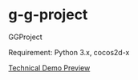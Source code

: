 # g-g-project

GGProject

Requirement: Python 3.x, cocos2d-x

[Technical Demo Preview](https://youtu.be/5ySQcz4M7Qk)
